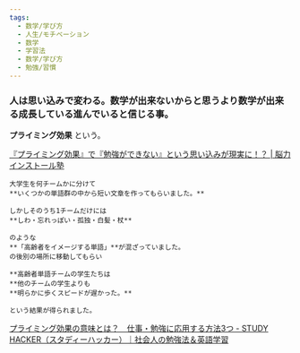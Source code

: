 ```yaml
---
tags:
  - 数学/学び方
  - 人生/モチベーション
  - 数学
  - 学習法
  - 数学/学び方
  - 勉強/習慣
---
```

### 人は思い込みで変わる。数学が出来ないからと思うより数学が出来る成長している進んでいると信じる事。

**プライミング効果** という。

[『プライミング効果』で『勉強ができない』という思い込みが現実に！？ | 脳力インストール塾](https://syuutyuu.com/priming-effect-to-study/)

```
大学生を何チームかに分けて  
**いくつかの単語群の中から短い文章を作ってもらいました。**

しかしそのうち1チームだけには
**しわ・忘れっぽい・孤独・白髪・杖**

のような  
**「高齢者をイメージする単語」**が混ざっていました。
の後別の場所に移動してもらい

**高齢者単語チームの学生たちは  
**他のチームの学生よりも  
**明らかに歩くスピードが遅かった。**

という結果が得られました。
```

[プライミング効果の意味とは？　仕事・勉強に応用する方法3つ - STUDY HACKER（スタディーハッカー）｜社会人の勉強法＆英語学習](https://studyhacker.net/priming-effect)